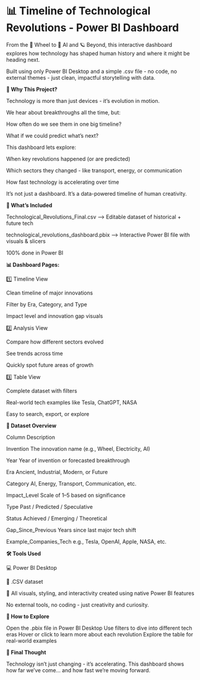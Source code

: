 # 📊 Timeline of Technological Revolutions - Power BI Dashboard

From the 🛞 Wheel to 🤖 AI and 🪐 Beyond, this interactive dashboard explores how technology has shaped human history and where it might be heading next.

Built using only Power BI Desktop and a simple .csv file - no code, no external themes - just clean, impactful storytelling with data.


**🌟 Why This Project?**

Technology is more than just devices - it’s evolution in motion.

We hear about breakthroughs all the time, but:

How often do we see them in one big timeline?

What if we could predict what’s next?

This dashboard lets explore:

When key revolutions happened (or are predicted)

Which sectors they changed - like transport, energy, or communication

How fast technology is accelerating over time


It’s not just a dashboard. It’s a data-powered timeline of human creativity.


**📁 What’s Included**

Technological_Revolutions_Final.csv      -->	Editable dataset of historical + future tech

technological_revolutions_dashboard.pbix -->	Interactive Power BI file with visuals & slicers

100% done in Power BI


**📊 Dashboard Pages:**

1️⃣ Timeline View

Clean timeline of major innovations

Filter by Era, Category, and Type

Impact level and innovation gap visuals

2️⃣ Analysis View

Compare how different sectors evolved

See trends across time

Quickly spot future areas of growth

3️⃣ Table View

Complete dataset with filters

Real-world tech examples like Tesla, ChatGPT, NASA

Easy to search, export, or explore


**📄 Dataset Overview**

Column	                Description

Invention	              The innovation name (e.g., Wheel, Electricity, AI)

Year	                  Year of invention or forecasted breakthrough

Era	                    Ancient, Industrial, Modern, or Future

Category	              AI, Energy, Transport, Communication, etc.

Impact_Level	          Scale of 1–5 based on significance

Type	                  Past / Predicted / Speculative

Status	                Achieved / Emerging / Theoretical

Gap_Since_Previous	    Years since last major tech shift

Example_Companies_Tech	e.g., Tesla, OpenAI, Apple, NASA, etc.


**🛠️ Tools Used**

💻 Power BI Desktop

📄 .CSV dataset

🎨 All visuals, styling, and interactivity created using native Power BI features

No external tools, no coding - just creativity and curiosity.


**🔄 How to Explore**

Open the .pbix file in Power BI Desktop
Use filters to dive into different tech eras
Hover or click to learn more about each revolution
Explore the table for real-world examples

**📌 Final Thought**

Technology isn’t just changing - it’s accelerating.
This dashboard shows how far we’ve come… and how fast we’re moving forward.
